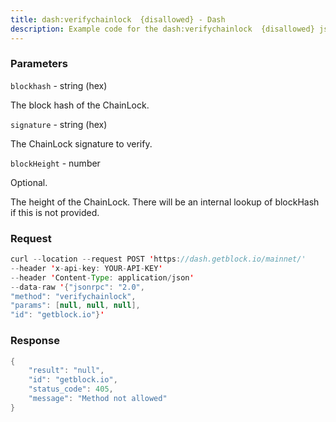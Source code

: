 ```yaml
---
title: dash:verifychainlock  {disallowed} - Dash
description: Example code for the dash:verifychainlock  {disallowed} json-rpc method. Сomplete guide on how to use dash:verifychainlock  {disallowed} json-rpc in GetBlock.io Web3 documentation.
---
```


### Parameters


`blockhash` - string (hex)

The block hash of the ChainLock.

`signature` - string (hex)

The ChainLock signature to verify.

`blockHeight` - number

Optional.

The height of the ChainLock. There will be an internal lookup of
blockHash if this is not provided.

### Request

``` java
curl --location --request POST 'https://dash.getblock.io/mainnet/' 
--header 'x-api-key: YOUR-API-KEY' 
--header 'Content-Type: application/json' 
--data-raw '{"jsonrpc": "2.0",
"method": "verifychainlock",
"params": [null, null, null],
"id": "getblock.io"}'
```

###  Response

``` java
{
    "result": "null",
    "id": "getblock.io",
    "status_code": 405,
    "message": "Method not allowed"
}
```

